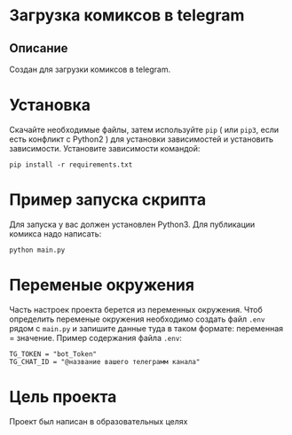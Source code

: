 # Загрузка комиксов в telegram
## Описание
Создан для загрузки комиксов в telegram.
# Установка
Скачайте необходимые файлы, затем используйте `pip` ( или `pip3`, если есть конфликт с Python2 ) для установки зависимостей и установить зависимости. Установите зависимости командой:
```
pip install -r requirements.txt
```
# Пример запуска скрипта
Для запуска у вас должен установлен Python3.
Для публикации комикса надо написать:
```
python main.py
```
# Переменые окружения
 Часть настроек проекта берется из переменных окружения. Чтоб определить переменые окружения необходимо создать файл `.env` рядом с `main.py` и запишите данные туда в таком формате: переменная = значение.
 Пример содержания файла `.env`:
 ```
 TG_TOKEN = "bot_Token"
 TG_CHAT_ID = "@название вашего телеграмм канала"
 ```
  # Цель проекта
 Проект был написан в образовательных целях